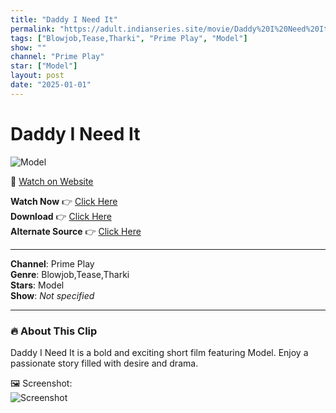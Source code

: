 ```yaml
---
title: "Daddy I Need It"
permalink: "https://adult.indianseries.site/movie/Daddy%20I%20Need%20It"
tags: ["Blowjob,Tease,Tharki", "Prime Play", "Model"]
show: ""
channel: "Prime Play"
star: ["Model"]
layout: post
date: "2025-01-01"
---
```


# Daddy I Need It

![Model](https://shorts.desisins.com/wp-content/uploads/2023/11/Horny-Daddy-PrimePlay-DesiSins.com_.jpg)

🔗 [Watch on Website](https://adult.indianseries.site/movie/Daddy%20I%20Need%20It)

**Watch Now** 👉 [Click Here](https://adult.indianseries.site/movie/Daddy%20I%20Need%20It)  
**Download** 👉 [Click Here](https://adult.indianseries.site/movie/Daddy%20I%20Need%20It)  
**Alternate Source** 👉 [Click Here](https://adult.indianseries.site/movie/Daddy%20I%20Need%20It)

---

**Channel**: Prime Play  
**Genre**: Blowjob,Tease,Tharki  
**Stars**: Model  
**Show**: *Not specified*

---

### 🔥 About This Clip

Daddy I Need It is a bold and exciting short film featuring Model. Enjoy a passionate story filled with desire and drama.
 
🖼️ Screenshot:  
![Screenshot](https://shorts.desisins.com/wp-content/uploads/2023/11/Horny-Daddy-PrimePlay-DesiSins.com_.jpg)
